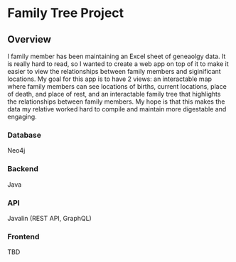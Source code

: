 # Family Tree Project

## Overview
I family member has been maintaining an Excel sheet of geneaolgy data. It is really hard to read, so I wanted to create a web app on top of it to make it easier to view the relationships between family members and siginificant locations.
My goal for this app is to have 2 views: an interactable map where family members can see locations of births, current locations, place of death, and place of rest, and an interactable family tree that highlights the relationships between family
members. My hope is that this makes the data my relative worked hard to compile and maintain more digestable and engaging.

### Database
Neo4j

### Backend
Java

### API
Javalin (REST API, GraphQL)

### Frontend
TBD

